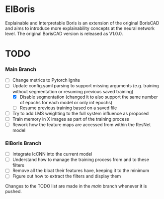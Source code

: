 # EIBoris

Explainable and Interpretable Boris is an extension of the original BorisCAD and aims to introduce more explainability concepts at the neural network level.
The original BorisCAD version is released as V1.0.0.

# TODO

### Main Branch

- [ ] Change metrics to Pytorch Ignite
- [ ] Update config.yaml parsing to support missing arguments (e.g. training without segmentation or resuming previous saved training)
  - [x] Disable segmentation (changed it to also support the same number of epochs for each model or only int epochs)
  - [ ] Resume previous training based on a saved file
- [ ] Try to add LMS weighting to the full system influence as proposed
- [ ] Train memory in X images as part of the training process
- [ ] Rework how the feature maps are accessed from within the ResNet model

### EIBoris Branch

- [ ] Integrate IcCNN into the current model
- [ ] Understand how to manage the training process from and to these filters
- [ ] Remove all the bloat their features have, keeping it to the minimum
- [ ] Figure out how to extract the filters and display them

Changes to the TODO list are made in the _main_ branch whenever it is pushed.

